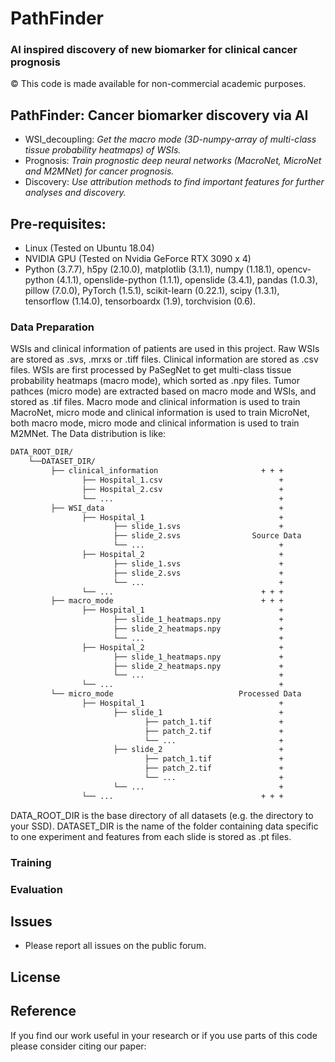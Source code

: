 # PathFinder
### AI inspired discovery of new biomarker for clinical cancer prognosis
© This code is made available for non-commercial academic purposes. 


## PathFinder: Cancer biomarker discovery via AI
* WSI_decoupling: *Get the macro mode (3D-numpy-array of multi-class tissue probability heatmaps) of WSIs.*
* Prognosis: *Train prognostic deep neural networks (MacroNet, MicroNet and M2MNet) for cancer prognosis.*
* Discovery: *Use attribution methods to find important features for further analyses and discovery.*

## Pre-requisites:
* Linux (Tested on Ubuntu 18.04)
* NVIDIA GPU (Tested on Nvidia GeForce RTX 3090 x 4)
* Python (3.7.7), h5py (2.10.0), matplotlib (3.1.1), numpy (1.18.1), opencv-python (4.1.1), openslide-python (1.1.1), openslide (3.4.1), pandas (1.0.3), pillow (7.0.0), PyTorch (1.5.1), scikit-learn (0.22.1), scipy (1.3.1), tensorflow (1.14.0), tensorboardx (1.9), torchvision (0.6).

### Data Preparation
WSIs and clinical information of patients are used in this project. Raw WSIs are stored as .svs, .mrxs or .tiff files. Clinical information are stored as .csv files. WSIs are first processed by PaSegNet to get multi-class tissue probability heatmaps (macro mode), which sorted as .npy files. Tumor pathces (micro mode) are extracted based on macro mode and WSIs, and stored as .tif files. Macro mode and clinical information is used to train MacroNet, micro mode and clinical information is used to train MicroNet, both macro mode, micro mode and clinical information is used to train M2MNet. The Data distribution is like:
```bash
DATA_ROOT_DIR/
    └──DATASET_DIR/
         ├── clinical_information                       + + + 
                ├── Hospital_1.csv                          +
                ├── Hospital_2.csv                          +
                └── ...                                     +
         ├── WSI_data                                       +
                ├── Hospital_1                              +
                       ├── slide_1.svs                      +
                       ├── slide_2.svs                Source Data
                       └── ...                              +
                ├── Hospital_2                              +
                       ├── slide_1.svs                      +
                       ├── slide_2.svs                      +
                       └── ...                              +
                └── ...                                 + + +
         ├── macro_mode                                 + + +
                ├── Hospital_1                              +
                       ├── slide_1_heatmaps.npy             +
                       ├── slide_2_heatmaps.npy             +
                       └── ...                              +
                ├── Hospital_2                              +
                       ├── slide_1_heatmaps.npy             +
                       ├── slide_2_heatmaps.npy             +
                       └── ...                              +
                └── ...                                     +
         └── micro_mode                            Processed Data
                ├── Hospital_1                              +
                       ├── slide_1                          +
                              ├── patch_1.tif               +
                              ├── patch_2.tif               +
                              └── ...                       +
                       ├── slide_2                          +
                              ├── patch_1.tif               +
                              ├── patch_2.tif               +
                              └── ...                       +
                       └── ...                              +
                └── ...                                 + + +             
```
DATA_ROOT_DIR is the base directory of all datasets (e.g. the directory to your SSD). DATASET_DIR is the name of the folder containing data specific to one experiment and features from each slide is stored as .pt files.



### Training


### Evaluation 


## Issues
- Please report all issues on the public forum.

## License


## Reference
If you find our work useful in your research or if you use parts of this code please consider citing our paper:
